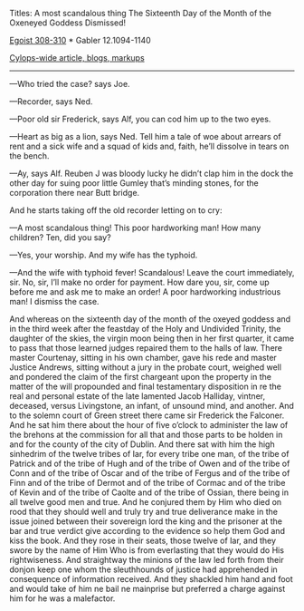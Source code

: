 Titles:
A most scandalous thing
The Sixteenth Day of the Month of the Oxeneyed Goddess
Dismissed!

[Egoist 308-310](https://archive.org/stream/ulysses00joyc_1?ref=ol#page/308/mode/2up) * Gabler 12.1094-1140

[Cylops-wide article, blogs, markups](https://github.com/upup1904/ulysses_splits/blob/master/cyclops/episode_bookmarks.md)

- - - - - - 

—Who tried the case? says Joe.

—Recorder, says Ned.

—Poor old sir Frederick, says Alf, you can cod him up to the two eyes.

—Heart as big as a lion, says Ned. Tell him a tale of woe about arrears of rent and a sick wife and a squad of kids and, faith, he’ll dissolve in tears on the bench.

—Ay, says Alf. Reuben J was bloody lucky he didn’t clap him in the dock the other day for suing poor little Gumley that’s minding stones, for the corporation there near Butt bridge.

And he starts taking off the old recorder letting on to cry:

—A most scandalous thing! This poor hardworking man! How many children? Ten, did you say?

—Yes, your worship. And my wife has the typhoid.

—And the wife with typhoid fever! Scandalous! Leave the court immediately, sir. No, sir, I’ll make no order for payment. How dare you, sir, come up before me and ask me to make an order! A poor hardworking industrious man! I dismiss the case.

And whereas on the sixteenth day of the month of the oxeyed goddess and in the third week after the feastday of the Holy and Undivided Trinity, the daughter of the skies, the virgin moon being then in her first quarter, it came to pass that those learned judges repaired them to the halls of law. There master Courtenay, sitting in his own chamber, gave his rede and master Justice Andrews, sitting without a jury in the probate court, weighed well and pondered the claim of the first chargeant upon the property in the matter of the will propounded and final testamentary disposition in re the real and personal estate of the late lamented Jacob Halliday, vintner, deceased, versus Livingstone, an infant, of unsound mind, and another. And to the solemn court of Green street there came sir Frederick the Falconer. And he sat him there about the hour of five o’clock to administer the law of the brehons at the commission for all that and those parts to be holden in and for the county of the city of Dublin. And there sat with him the high sinhedrim of the twelve tribes of Iar, for every tribe one man, of the tribe of Patrick and of the tribe of Hugh and of the tribe of Owen and of the tribe of Conn and of the tribe of Oscar and of the tribe of Fergus and of the tribe of Finn and of the tribe of Dermot and of the tribe of Cormac and of the tribe of Kevin and of the tribe of Caolte and of the tribe of Ossian, there being in all twelve good men and true. And he conjured them by Him who died on rood that they should well and truly try and true deliverance make in the issue joined between their sovereign lord the king and the prisoner at the bar and true verdict give according to the evidence so help them God and kiss the book. And they rose in their seats, those twelve of Iar, and they swore by the name of Him Who is from everlasting that they would do His rightwiseness. And straightway the minions of the law led forth from their donjon keep one whom the sleuthhounds of justice had apprehended in consequence of information received. And they shackled him hand and foot and would take of him ne bail ne mainprise but preferred a charge against him for he was a malefactor.

